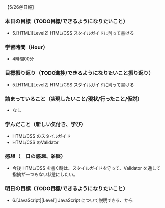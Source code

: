 【5/26＠日報】
### 本日の目標（TODO目標/できるようになりたいこと）
- 5.[HTML][Level2] HTML/CSS スタイルガイドに則って書ける
### 学習時間（Hour）
- 4時間00分
### 目標振り返り（TODO進捗/できるようになりたいこと振り返り）
- 5.[HTML][Level2] HTML/CSS スタイルガイドに則って書ける
### 詰まっていること（実現したいこと/現状/行ったこと/仮説）
- なし
### 学んだこと（新しい気付き、学び）
- HTML/CSS のスタイルガイド
- HTML/CSS のValidator
### 感想（一日の感想、雑談）
- 今後 HTML/CSS を書く時は、スタイルガイドを守って、Validator を通して指摘が一つもない状態にしたい。
### 明日の目標（TODO目標/できるようになりたいこと）
- 6.[JavaScript][Level1] JavaScript について説明できる、から

